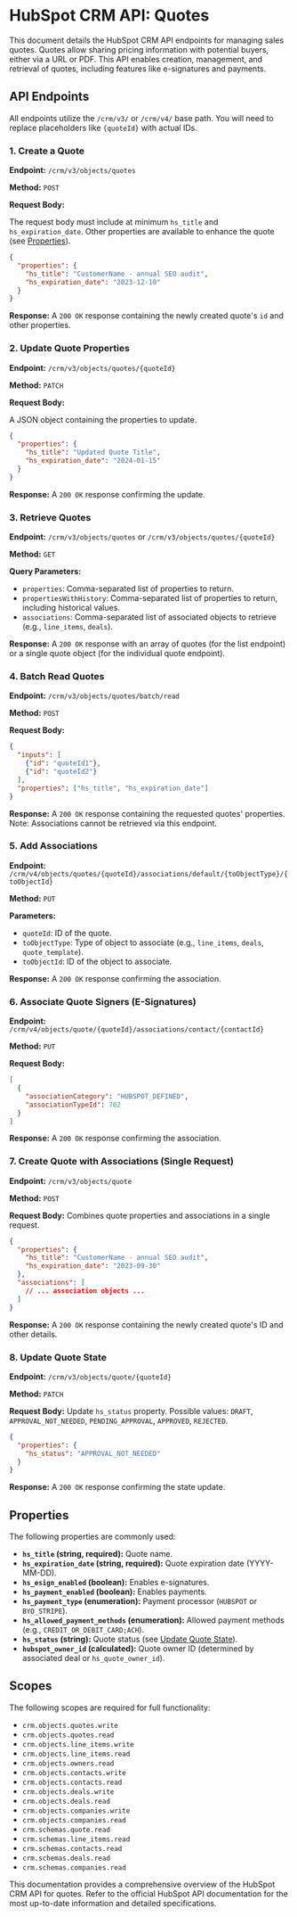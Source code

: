 # HubSpot CRM API: Quotes

This document details the HubSpot CRM API endpoints for managing sales quotes.  Quotes allow sharing pricing information with potential buyers, either via a URL or PDF.  This API enables creation, management, and retrieval of quotes, including features like e-signatures and payments.

## API Endpoints

All endpoints utilize the `/crm/v3/` or `/crm/v4/` base path.  You will need to replace placeholders like `{quoteId}` with actual IDs.

### 1. Create a Quote

**Endpoint:** `/crm/v3/objects/quotes`

**Method:** `POST`

**Request Body:**

The request body must include at minimum `hs_title` and `hs_expiration_date`.  Other properties are available to enhance the quote (see [Properties](#properties)).

```json
{
  "properties": {
    "hs_title": "CustomerName - annual SEO audit",
    "hs_expiration_date": "2023-12-10"
  }
}
```

**Response:** A `200 OK` response containing the newly created quote's `id` and other properties.


### 2. Update Quote Properties

**Endpoint:** `/crm/v3/objects/quotes/{quoteId}`

**Method:** `PATCH`

**Request Body:**

A JSON object containing the properties to update.

```json
{
  "properties": {
    "hs_title": "Updated Quote Title",
    "hs_expiration_date": "2024-01-15"
  }
}
```

**Response:** A `200 OK` response confirming the update.


### 3. Retrieve Quotes

**Endpoint:** `/crm/v3/objects/quotes`  or `/crm/v3/objects/quotes/{quoteId}`

**Method:** `GET`

**Query Parameters:**

* `properties`: Comma-separated list of properties to return.
* `propertiesWithHistory`: Comma-separated list of properties to return, including historical values.
* `associations`: Comma-separated list of associated objects to retrieve (e.g., `line_items`, `deals`).

**Response:**  A `200 OK` response with an array of quotes (for the list endpoint) or a single quote object (for the individual quote endpoint).


### 4. Batch Read Quotes

**Endpoint:** `/crm/v3/objects/quotes/batch/read`

**Method:** `POST`

**Request Body:**

```json
{
  "inputs": [
    {"id": "quoteId1"},
    {"id": "quoteId2"}
  ],
  "properties": ["hs_title", "hs_expiration_date"]
}
```

**Response:** A `200 OK` response containing the requested quotes' properties.  Note: Associations cannot be retrieved via this endpoint.


### 5.  Add Associations

**Endpoint:** `/crm/v4/objects/quotes/{quoteId}/associations/default/{toObjectType}/{toObjectId}`

**Method:** `PUT`

**Parameters:**

* `quoteId`: ID of the quote.
* `toObjectType`: Type of object to associate (e.g., `line_items`, `deals`, `quote_template`).
* `toObjectId`: ID of the object to associate.

**Response:** A `200 OK` response confirming the association.

### 6. Associate Quote Signers (E-Signatures)

**Endpoint:** `/crm/v4/objects/quote/{quoteId}/associations/contact/{contactId}`

**Method:** `PUT`

**Request Body:**

```json
[
  {
    "associationCategory": "HUBSPOT_DEFINED",
    "associationTypeId": 702
  }
]
```

**Response:** A `200 OK` response confirming the association.


### 7. Create Quote with Associations (Single Request)

**Endpoint:** `/crm/v3/objects/quote`

**Method:** `POST`

**Request Body:**  Combines quote properties and associations in a single request.

```json
{
  "properties": {
    "hs_title": "CustomerName - annual SEO audit",
    "hs_expiration_date": "2023-09-30"
  },
  "associations": [
    // ... association objects ...
  ]
}
```

**Response:** A `200 OK` response containing the newly created quote's ID and other details.


### 8. Update Quote State

**Endpoint:** `/crm/v3/objects/quote/{quoteId}`

**Method:** `PATCH`

**Request Body:** Update `hs_status` property.  Possible values: `DRAFT`, `APPROVAL_NOT_NEEDED`, `PENDING_APPROVAL`, `APPROVED`, `REJECTED`.

```json
{
  "properties": {
    "hs_status": "APPROVAL_NOT_NEEDED"
  }
}
```

**Response:** A `200 OK` response confirming the state update.



## Properties

The following properties are commonly used:

* **`hs_title` (string, required):** Quote name.
* **`hs_expiration_date` (string, required):** Quote expiration date (YYYY-MM-DD).
* **`hs_esign_enabled` (boolean):** Enables e-signatures.
* **`hs_payment_enabled` (boolean):** Enables payments.
* **`hs_payment_type` (enumeration):** Payment processor (`HUBSPOT` or `BYO_STRIPE`).
* **`hs_allowed_payment_methods` (enumeration):** Allowed payment methods (e.g., `CREDIT_OR_DEBIT_CARD;ACH`).
* **`hs_status` (string):** Quote status (see [Update Quote State](#update-quote-state)).
* **`hubspot_owner_id` (calculated):** Quote owner ID (determined by associated deal or `hs_quote_owner_id`).


## Scopes

The following scopes are required for full functionality:

* `crm.objects.quotes.write`
* `crm.objects.quotes.read`
* `crm.objects.line_items.write`
* `crm.objects.line_items.read`
* `crm.objects.owners.read`
* `crm.objects.contacts.write`
* `crm.objects.contacts.read`
* `crm.objects.deals.write`
* `crm.objects.deals.read`
* `crm.objects.companies.write`
* `crm.objects.companies.read`
* `crm.schemas.quote.read`
* `crm.schemas.line_items.read`
* `crm.schemas.contacts.read`
* `crm.schemas.deals.read`
* `crm.schemas.companies.read`


This documentation provides a comprehensive overview of the HubSpot CRM API for quotes.  Refer to the official HubSpot API documentation for the most up-to-date information and detailed specifications.
